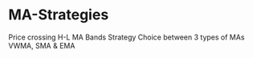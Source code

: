# MA-Strategies

Price crossing H-L MA Bands Strategy
Choice between 3 types of MAs
VWMA, SMA & EMA
